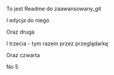 To jest Readme do zaawansowany_git

I edycja do niego

Oraz druga

I trzecia - tym razem przez przeglądarkę

Oraz czwarta

No 5
